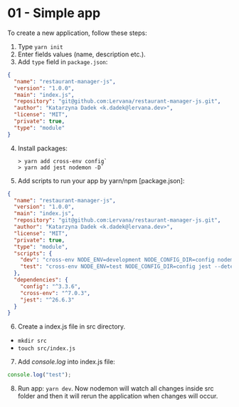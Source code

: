 # 01 - Simple app

To create a new application, follow these steps:

1. Type `yarn init`
2. Enter fields values (name, description etc.).
3. Add `type` field in `package.json`:

```json
{
  "name": "restaurant-manager-js",
  "version": "1.0.0",
  "main": "index.js",
  "repository": "git@github.com:Lervana/restaurant-manager-js.git",
  "author": "Katarzyna Dadek <k.dadek@lervana.dev>",
  "license": "MIT",
  "private": true,
  "type": "module"
}
```

4. Install packages: 
   ```shell
   > yarn add cross-env config`
   > yarn add jest nodemon -D`
   ````
5. Add scripts to run your app by yarn/npm [package.json]:

```json
{
  "name": "restaurant-manager-js",
  "version": "1.0.0",
  "main": "index.js",
  "repository": "git@github.com:Lervana/restaurant-manager-js.git",
  "author": "Katarzyna Dadek <k.dadek@lervana.dev>",
  "license": "MIT",
  "private": true,
  "type": "module",
  "scripts": {
    "dev": "cross-env NODE_ENV=development NODE_CONFIG_DIR=config nodemon src/index.js",
    "test": "cross-env NODE_ENV=test NODE_CONFIG_DIR=config jest --detectOpenHandles --maxWorkers=1 --watch"
  },
  "dependencies": {
    "config": "^3.3.6",
    "cross-env": "^7.0.3",
    "jest": "^26.6.3"
  }
}
```

6. Create a index.js file in src directory.

- `mkdir src`
- `touch src/index.js`

7. Add _console.log_ into index.js file:

```js
console.log("test");
```

8. Run app: `yarn dev`. Now nodemon will watch all changes inside src folder and then it will rerun the application when changes will occur.
